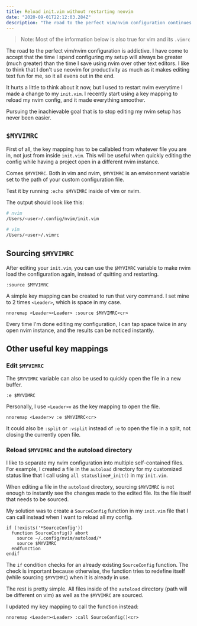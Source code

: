 ```yaml
---
title: Reload init.vim without restarting neovim
date: "2020-09-01T22:12:03.284Z"
description: "The road to the perfect vim/nvim configuration continues..."
---
```


> Note: Most of the information below is also true for vim and its `.vimrc`

The road to the perfect vim/nvim configuration is addictive. I have come to accept that the time I spend configuring my setup will always be greater (much greater) than the time I save using nvim over other text editors. I like to think that I don't use neovim for productivity as much as it makes editing text fun for me, so it all evens out in the end.

It hurts a little to think about it now, but I used to restart nvim everytime I made a change to my `init.vim`. I recently start using a key mapping to reload my nvim config, and it made everything smoother.

Pursuing the inachievable goal that is to stop editing my nvim setup has never been easier.

## `$MYVIMRC`

First of all, the key mapping has to be callabled from whatever file you are in, not just from inside `init.vim`. This will be useful when quickly editing the config while having a project open in a different nvim instance.

Comes `$MYVIMRC`. Both in vim and nvim, `$MYVIMRC` is an environment variable set to the path of your custom configuration file.

Test it by running `:echo $MYVIMRC` inside of vim or nvim.

The output should look like this:

```bash
# nvim
/Users/<user>/.config/nvim/init.vim

# vim
/Users/<user>/.vimrc
```

## Sourcing `$MYVIMRC`

After editing your `init.vim`, you can use the `$MYVIMRC` variable to make nvim load the configuration again, instead of quitting and restarting.

```vim
:source $MYVIMRC
```

A simple key mapping can be created to run that very command. I set mine to 2 times `<Leader>`, which is space in my case.

```vim
nnoremap <Leader><Leader> :source $MYVIMRC<cr>
```

Every time I'm done editing my configuration, I can tap space twice in any open nvim instance, and the results can be noticed instantly.

## Other useful key mappings

### Edit `$MYVIMRC`

The `$MYVIMRC` variable can also be used to quickly open the file in a new buffer.

```vim
:e $MYVIMRC
```

Personally, I use `<Leader>v` as the key mapping to open the file.

```vim
nnoremap <Leader>v :e $MYVIMRC<cr>
```

It could also be `:split` or `:vsplit` instead of `:e` to open the file in a split, not closing the currently open file.

### Reload `$MYVIMRC` and the autoload directory

I like to separate my nvim configuration into multiple self-contained files. For example, I created a file in the `autoload` directory for my customized status line that I call using `all statusline#_init()` in my `init.vim`.

When editing a file in the `autoload` directory, sourcing `$MYVIMRC` is not enough to instantly see the changes made to the edited file. Its the file itself that needs to be sourced.

My solution was to create a `SourceConfig` function in my `init.vim` file that I can call instead when I want to reload all my config.

```vim
if (!exists('*SourceConfig'))
  function SourceConfig() abort
    source ~/.config/nvim/autoload/*
    source $MYVIMRC
  endfunction
endif
```

The `if` condition checks for an already existing `SourceConfig` function. The check is important because otherwise, the function tries to redefine itself (while sourcing `$MYVIMRC`) when it is already in use.

The rest is pretty simple. All files inside of the `autoload` directory (path will be different on vim) as well as the `$MYVIMRC` are sourced.

I updated my key mapping to call the function instead:

```vim
nnoremap <Leader><Leader> :call SourceConfig()<cr>
```
